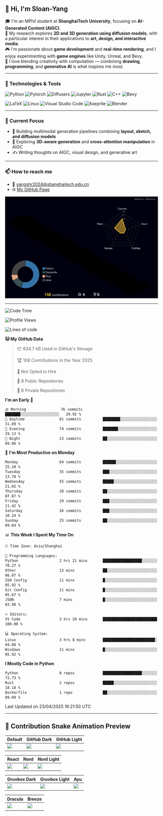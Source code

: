 ## 👋 Hi, I'm Sloan-Yang

🎓 I'm an MPhil student at **ShanghaiTech University**, focusing on **AI-Generated Content (AIGC)**.  
🧠 My research explores **2D and 3D generation using diffusion models**, with a particular interest in their applications to **art, design, and interactive media**.  
🎮 I'm passionate about **game development** and **real-time rendering**, and I enjoy experimenting with **game engines** like Unity, Unreal, and Bevy.  
🎨 I love blending creativity with computation — combining **drawing**, **programming**, and **generative AI** is what inspires me most.

---

### 🧰 Technologies & Tools

![Python](https://img.shields.io/badge/python-%233776AB.svg?style=for-the-badge&logo=python&logoColor=white)
![Pytorch](https://img.shields.io/badge/pytorch-%23EE4C2C.svg?style=for-the-badge&logo=pytorch&logoColor=white)
![Diffusers](https://img.shields.io/badge/diffusers-HuggingFace-yellow?style=for-the-badge&logo=huggingface&logoColor=black)
![Jupyter](https://img.shields.io/badge/Jupyter-%23F37626.svg?style=for-the-badge&logo=Jupyter&logoColor=white)
![Rust](https://img.shields.io/badge/Rust-%23000000.svg?style=for-the-badge&logo=rust&logoColor=white)
![C++](https://img.shields.io/badge/C++-%2300599C.svg?style=for-the-badge&logo=c%2B%2B&logoColor=white)
![Bevy](https://img.shields.io/badge/Bevy-000000.svg?style=for-the-badge&logo=bevy&logoColor=white)

![LaTeX](https://img.shields.io/badge/LaTeX-47A141?style=for-the-badge&logo=latex&logoColor=white)
![Linux](https://img.shields.io/badge/Linux-FCC624?style=for-the-badge&logo=linux&logoColor=black)
![Visual Studio Code](https://img.shields.io/badge/VSCode-0078d7.svg?style=for-the-badge&logo=visual-studio-code&logoColor=white)
![Aseprite](https://img.shields.io/badge/Aseprite-FFFFFF?style=for-the-badge&logo=Aseprite&logoColor=%237D929E)
![Blender](https://img.shields.io/badge/Blender-F5792A?style=for-the-badge&logo=blender&logoColor=white)

---

### 🔭 Current Focus

- 🎨 Building multimodal generation pipelines combining **layout, sketch, and diffusion models**
- 🧪 Exploring **3D-aware generation** and **cross-attention manipulation** in AIGC
- ✍️ Writing thoughts on AIGC, visual design, and generative art

---

### 📫 How to reach me

- 📧 <a href="mailto:yangshr2024@shanghaitech.edu.cn">yangshr2024@shanghaitech.edu.cn</a>
- 🌐 [My GitHub Page](https://sloan-yang.github.io)  



![3D Profile](https://raw.githubusercontent.com/Sloan-Yang/Sloan-Yang/main/profile-3d-contrib/profile-night-rainbow.svg)

---


<!--START_SECTION:waka-->
![Code Time](http://img.shields.io/badge/Code%20Time-3%20hrs%2020%20mins-blue)

![Profile Views](http://img.shields.io/badge/Profile%20Views-459-blue)

![Lines of code](https://img.shields.io/badge/From%20Hello%20World%20I%27ve%20Written-1.9%20million%20lines%20of%20code-blue)

**🐱 My GitHub Data** 

> 📦 634.7 kB Used in GitHub's Storage 
 > 
> 🏆 108 Contributions in the Year 2025
 > 
> 🚫 Not Opted to Hire
 > 
> 📜 8 Public Repositories 
 > 
> 🔑 6 Private Repositories 
 > 
**I'm an Early 🐤** 

```text
🌞 Morning                76 commits          ███████░░░░░░░░░░░░░░░░░░   29.92 % 
🌆 Daytime                81 commits          ████████░░░░░░░░░░░░░░░░░   31.89 % 
🌃 Evening                74 commits          ███████░░░░░░░░░░░░░░░░░░   29.13 % 
🌙 Night                  23 commits          ██░░░░░░░░░░░░░░░░░░░░░░░   09.06 % 
```
📅 **I'm Most Productive on Monday** 

```text
Monday                   64 commits          ██████░░░░░░░░░░░░░░░░░░░   25.20 % 
Tuesday                  35 commits          ███░░░░░░░░░░░░░░░░░░░░░░   13.78 % 
Wednesday                55 commits          █████░░░░░░░░░░░░░░░░░░░░   21.65 % 
Thursday                 20 commits          ██░░░░░░░░░░░░░░░░░░░░░░░   07.87 % 
Friday                   29 commits          ███░░░░░░░░░░░░░░░░░░░░░░   11.42 % 
Saturday                 26 commits          ███░░░░░░░░░░░░░░░░░░░░░░   10.24 % 
Sunday                   25 commits          ██░░░░░░░░░░░░░░░░░░░░░░░   09.84 % 
```


📊 **This Week I Spent My Time On** 

```text
🕑︎ Time Zone: Asia/Shanghai

💬 Programming Languages: 
Python                   2 hrs 21 mins       ██████████████████░░░░░░░   70.27 % 
Other                    13 mins             ██░░░░░░░░░░░░░░░░░░░░░░░   06.87 % 
SSH Config               11 mins             █░░░░░░░░░░░░░░░░░░░░░░░░   05.92 % 
Git Config               11 mins             █░░░░░░░░░░░░░░░░░░░░░░░░   05.67 % 
JSON                     7 mins              █░░░░░░░░░░░░░░░░░░░░░░░░   03.98 % 

🔥 Editors: 
VS Code                  3 hrs 20 mins       █████████████████████████   100.00 % 

💻 Operating System: 
Linux                    3 hrs 8 mins        ████████████████████████░   94.08 % 
Windows                  11 mins             █░░░░░░░░░░░░░░░░░░░░░░░░   05.92 % 
```

**I Mostly Code in Python** 

```text
Python                   8 repos             ██████████████████░░░░░░░   72.73 % 
Rust                     2 repos             █████░░░░░░░░░░░░░░░░░░░░   18.18 % 
Dockerfile               1 repo              ██░░░░░░░░░░░░░░░░░░░░░░░   09.09 % 
```




 Last Updated on 23/04/2025 16:21:50 UTC
<!--END_SECTION:waka-->

---



## 🐍 Contribution Snake Animation Preview

| Default | GitHub Dark | GitHub Light |
|--------|--------------|--------------|
| ![](https://raw.githubusercontent.com/Sloan-Yang/Sloan-Yang/output/dist/snake-default.svg) | ![](https://raw.githubusercontent.com/Sloan-Yang/Sloan-Yang/output/dist/snake-github-dark.svg) | ![](https://raw.githubusercontent.com/Sloan-Yang/Sloan-Yang/output/dist/snake-github-light.svg) |

| React | Nord | Nord Light |
|-------|------|------------|
| ![](https://raw.githubusercontent.com/Sloan-Yang/Sloan-Yang/output/dist/snake-react.svg) | ![](https://raw.githubusercontent.com/Sloan-Yang/Sloan-Yang/output/dist/snake-nord.svg) | ![](https://raw.githubusercontent.com/Sloan-Yang/Sloan-Yang/output/dist/snake-nord-light.svg) |

| Gruvbox Dark | Gruvbox Light | Ayu |
|--------------|---------------|-----|
| ![](https://raw.githubusercontent.com/Sloan-Yang/Sloan-Yang/output/dist/snake-gruvbox-dark.svg) | ![](https://raw.githubusercontent.com/Sloan-Yang/Sloan-Yang/output/dist/snake-gruvbox-light.svg) | ![](https://raw.githubusercontent.com/Sloan-Yang/Sloan-Yang/output/dist/snake-ayu.svg) |

| Dracula | Breeze |
|---------|--------|
| ![](https://raw.githubusercontent.com/Sloan-Yang/Sloan-Yang/output/dist/snake-dracula.svg) | ![](https://raw.githubusercontent.com/Sloan-Yang/Sloan-Yang/output/dist/snake-breeze.svg) |


